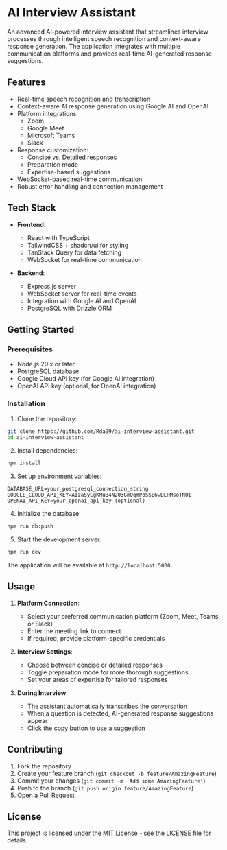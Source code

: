 # AI Interview Assistant

An advanced AI-powered interview assistant that streamlines interview processes through intelligent speech recognition and context-aware response generation. The application integrates with multiple communication platforms and provides real-time AI-generated response suggestions.

## Features

- Real-time speech recognition and transcription
- Context-aware AI response generation using Google AI and OpenAI
- Platform integrations:
  - Zoom
  - Google Meet
  - Microsoft Teams
  - Slack
- Response customization:
  - Concise vs. Detailed responses
  - Preparation mode
  - Expertise-based suggestions
- WebSocket-based real-time communication
- Robust error handling and connection management

## Tech Stack

- **Frontend**:

  - React with TypeScript
  - TailwindCSS + shadcn/ui for styling
  - TanStack Query for data fetching
  - WebSocket for real-time communication

- **Backend**:
  - Express.js server
  - WebSocket server for real-time events
  - Integration with Google AI and OpenAI
  - PostgreSQL with Drizzle ORM

## Getting Started

### Prerequisites

- Node.js 20.x or later
- PostgreSQL database
- Google Cloud API key (for Google AI integration)
- OpenAI API key (optional, for OpenAI integration)

### Installation

1. Clone the repository:

```bash
git clone https://github.com/Rda99/ai-interview-assistant.git
cd ai-interview-assistant
```

2. Install dependencies:

```bash
npm install
```

3. Set up environment variables:

```
DATABASE_URL=your_postgresql_connection_string
GOOGLE_CLOUD_API_KEY=AIzaSyCgKMuB4N203GmQqmPoSSE6wDLHMsoTNOI
OPENAI_API_KEY=your_openai_api_key (optional)
```

4. Initialize the database:

```bash
npm run db:push
```

5. Start the development server:

```bash
npm run dev
```

The application will be available at `http://localhost:5000`.

## Usage

1. **Platform Connection**:

   - Select your preferred communication platform (Zoom, Meet, Teams, or Slack)
   - Enter the meeting link to connect
   - If required, provide platform-specific credentials

2. **Interview Settings**:

   - Choose between concise or detailed responses
   - Toggle preparation mode for more thorough suggestions
   - Set your areas of expertise for tailored responses

3. **During Interview**:
   - The assistant automatically transcribes the conversation
   - When a question is detected, AI-generated response suggestions appear
   - Click the copy button to use a suggestion

## Contributing

1. Fork the repository
2. Create your feature branch (`git checkout -b feature/AmazingFeature`)
3. Commit your changes (`git commit -m 'Add some AmazingFeature'`)
4. Push to the branch (`git push origin feature/AmazingFeature`)
5. Open a Pull Request

## License

This project is licensed under the MIT License - see the [LICENSE](LICENSE) file for details.
